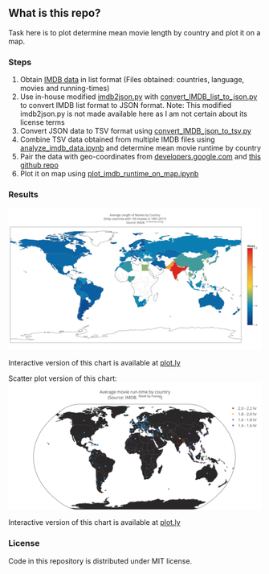## What is this repo?
Task here is to plot determine mean movie length by country and plot it on a map.

### Steps
1. Obtain [IMDB data](ftp://ftp.fu-berlin.de/pub/misc/movies/database/temporaryaccess/) in list format (Files obtained: countries, language, movies and running-times)
2. Use in-house modified [imdb2json.py](https://github.com/oxplot/imdb2json/blob/master/imdb2json.py) with [convert_IMDB_list_to_json.py](./src/convert_IMDB_list_to_json.py)
to convert IMDB list format to JSON format. Note: This modified imdb2json.py is not made available here as I am not certain about its license terms
3. Convert JSON data to TSV format using [convert_IMDB_json_to_tsv.py](./src/convert_IMDB_json_to_tsv.py)
4. Combine TSV data obtained from multiple IMDB files using [analyze_imdb_data.ipynb](./analysis/analyze_imdb_data.ipynb) and determine mean movie runtime by country
5. Pair the data with geo-coordinates from [developers.google.com](https://developers.google.com/public-data/docs/canonical/countries_csv) and [this github repo](https://github.com/lukes/ISO-3166-Countries-with-Regional-Codes)
6. Plot it on map using [plot_imdb_runtime_on_map.ipynb](./analysis/plot_imdb_runtime_on_map.ipynb)

### Results
![Average movie runtime by country](./results/plot_imdb_MovieLengthByCountry.png)

Interactive version of this chart is available at [plot.ly](https://plot.ly/~mana_plotly/24/)

Scatter plot version of this chart:
![Average movie runtime by country - Scatter plot](./results/scatterplot_imdb_MovieLengthByCountry.png)

Interactive version of this chart is available at [plot.ly](https://plot.ly/~mana_plotly/22/)


### License
Code in this repository is distributed under MIT license.